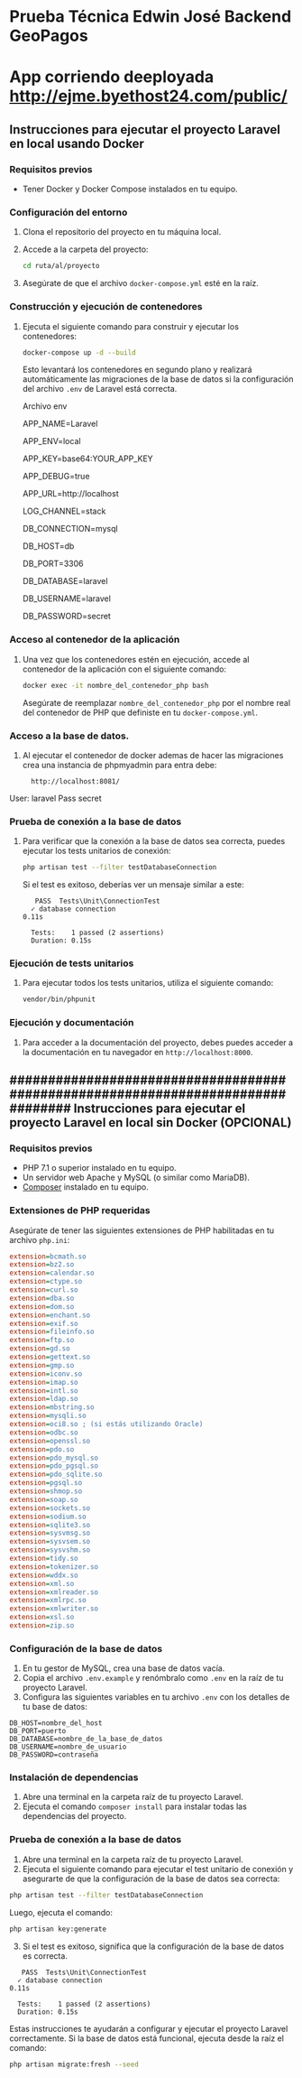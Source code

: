 # Prueba Técnica Edwin José Backend GeoPagos

# App corriendo deeployada http://ejme.byethost24.com/public/ 

## Instrucciones para ejecutar el proyecto Laravel en local usando Docker

### Requisitos previos
- Tener Docker y Docker Compose instalados en tu equipo.

### Configuración del entorno
1. Clona el repositorio del proyecto en tu máquina local.
2. Accede a la carpeta del proyecto:

   ```bash
   cd ruta/al/proyecto
   ```

3. Asegúrate de que el archivo `docker-compose.yml` esté en la raíz.

### Construcción y ejecución de contenedores
1. Ejecuta el siguiente comando para construir y ejecutar los contenedores:

   ```bash
   docker-compose up -d --build
   ```

   Esto levantará los contenedores en segundo plano y realizará automáticamente las migraciones de la base de datos si la configuración del archivo `.env` de Laravel está correcta.

   Archivo env 

    APP_NAME=Laravel
    
    APP_ENV=local
    
    APP_KEY=base64:YOUR_APP_KEY
    
    APP_DEBUG=true
    
    APP_URL=http://localhost

    LOG_CHANNEL=stack

    DB_CONNECTION=mysql
    
    DB_HOST=db
    
    DB_PORT=3306
    
    DB_DATABASE=laravel
    
    DB_USERNAME=laravel
   
    DB_PASSWORD=secret


### Acceso al contenedor de la aplicación
1. Una vez que los contenedores estén en ejecución, accede al contenedor de la aplicación con el siguiente comando:

   ```bash
   docker exec -it nombre_del_contenedor_php bash
   ```

   Asegúrate de reemplazar `nombre_del_contenedor_php` por el nombre real del contenedor de PHP que definiste en tu `docker-compose.yml`.

### Acceso a la base de datos. 
1. Al ejecutar el contenedor de docker ademas de hacer las migraciones crea una instancia de phpmyadmin para entra debe:

   ```plaintext
     http://localhost:8081/
   ```

User: laravel
Pass secret

### Prueba de conexión a la base de datos
1. Para verificar que la conexión a la base de datos sea correcta, puedes ejecutar los tests unitarios de conexión:

   ```bash
   php artisan test --filter testDatabaseConnection
   ```

   Si el test es exitoso, deberías ver un mensaje similar a este:

   ```plaintext
      PASS  Tests\Unit\ConnectionTest
     ✓ database connection                                                                                                                    0.11s  

     Tests:    1 passed (2 assertions)
     Duration: 0.15s
   ```

### Ejecución de tests unitarios
1. Para ejecutar todos los tests unitarios, utiliza el siguiente comando:

   ```bash
   vendor/bin/phpunit 
   ```

### Ejecución y documentación
1. Para acceder a la documentación del proyecto, debes  puedes acceder a la documentación en tu navegador en `http://localhost:8000`.


## ################################################################################ Instrucciones para ejecutar el proyecto Laravel en local sin Docker (OPCIONAL)  ################################################################################

### Requisitos previos
- PHP 7.1 o superior instalado en tu equipo.
- Un servidor web Apache y MySQL (o similar como MariaDB).
- [Composer](https://getcomposer.org/) instalado en tu equipo.

### Extensiones de PHP requeridas
Asegúrate de tener las siguientes extensiones de PHP habilitadas en tu archivo `php.ini`:

```ini
extension=bcmath.so
extension=bz2.so
extension=calendar.so
extension=ctype.so
extension=curl.so
extension=dba.so
extension=dom.so
extension=enchant.so
extension=exif.so
extension=fileinfo.so
extension=ftp.so
extension=gd.so
extension=gettext.so
extension=gmp.so
extension=iconv.so
extension=imap.so
extension=intl.so
extension=ldap.so
extension=mbstring.so
extension=mysqli.so
extension=oci8.so ; (si estás utilizando Oracle)
extension=odbc.so
extension=openssl.so
extension=pdo.so
extension=pdo_mysql.so
extension=pdo_pgsql.so
extension=pdo_sqlite.so
extension=pgsql.so
extension=shmop.so
extension=soap.so
extension=sockets.so
extension=sodium.so
extension=sqlite3.so
extension=sysvmsg.so
extension=sysvsem.so
extension=sysvshm.so
extension=tidy.so
extension=tokenizer.so
extension=wddx.so
extension=xml.so
extension=xmlreader.so
extension=xmlrpc.so
extension=xmlwriter.so
extension=xsl.so
extension=zip.so
```

### Configuración de la base de datos
1. En tu gestor de MySQL, crea una base de datos vacía.
2. Copia el archivo `.env.example` y renómbralo como `.env` en la raíz de tu proyecto Laravel.
3. Configura las siguientes variables en tu archivo `.env` con los detalles de tu base de datos:

```env
DB_HOST=nombre_del_host
DB_PORT=puerto
DB_DATABASE=nombre_de_la_base_de_datos
DB_USERNAME=nombre_de_usuario
DB_PASSWORD=contraseña
```

### Instalación de dependencias
1. Abre una terminal en la carpeta raíz de tu proyecto Laravel.
2. Ejecuta el comando `composer install` para instalar todas las dependencias del proyecto.

### Prueba de conexión a la base de datos
1. Abre una terminal en la carpeta raíz de tu proyecto Laravel.
2. Ejecuta el siguiente comando para ejecutar el test unitario de conexión y asegurarte de que la configuración de la base de datos sea correcta:

```bash
php artisan test --filter testDatabaseConnection
```

Luego, ejecuta el comando:

```bash
php artisan key:generate
```

3. Si el test es exitoso, significa que la configuración de la base de datos es correcta.

```plaintext
   PASS  Tests\Unit\ConnectionTest
  ✓ database connection                                                                                                                    0.11s  

  Tests:    1 passed (2 assertions)
  Duration: 0.15s
```

Estas instrucciones te ayudarán a configurar y ejecutar el proyecto Laravel correctamente. Si la base de datos está funcional, ejecuta desde la raíz el comando:

```bash
php artisan migrate:fresh --seed
```